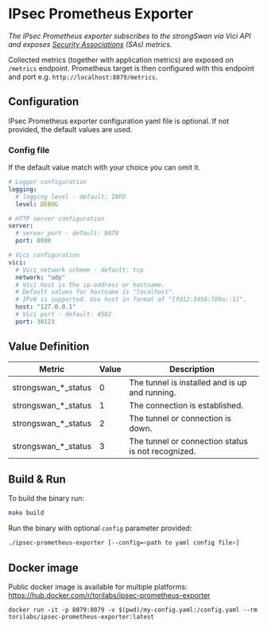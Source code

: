 # IPsec Prometheus Exporter

_The IPsec Prometheus exporter subscribes to the strongSwan via Vici API and exposes [Security Associations](https://github.com/strongswan/strongswan/blob/master/src/libcharon/plugins/vici/README.md#list-sa) (SAs) metrics._

Collected metrics (together with application metrics) are exposed on `/metrics` endpoint. Prometheus target is then configured with this endpoint and port e.g. `http://localhost:8079/metrics`.

## Configuration

IPsec Prometheus exporter configuration yaml file is optional. If not provided, the default values are used.

### Config file

If the default value match with your choice you can omit it.

```yaml
# Logger configuration
logging:
  # logging level - default: INFO
  level: DEBUG

# HTTP server configuration
server:
  # server port - default: 8079
  port: 8080

# Vici configuration
vici:
  # Vici network scheme - default: tcp
  network: "udp"
  # Vici host is the ip-address or hostname.
  # Default values for hostname is "localhost".
  # IPv6 is supported. Use host in format of "[fd12:3456:789a::1]".
  host: "127.0.0.1"
  # Vici port - default: 4502
  port: 30123
```

## Value Definition



| Metric | Value | Description |
|--------|-------|-------------|
| strongswan_*_status | 0 | The tunnel is installed and is up and running. |
| strongswan_*_status | 1 | The connection is established. |
| strongswan_*_status | 2 | The tunnel or connection is down. |
| strongswan_*_status | 3 | The tunnel or connection status is not recognized. |

## Build & Run
To build the binary run:
```bash
make build
```

Run the binary with optional `config` parameter provided:
```bash
./ipsec-prometheus-exporter [--config=<path to yaml config file>]
```

## Docker image
Public docker image is available for multiple platforms: https://hub.docker.com/r/torilabs/ipsec-prometheus-exporter
```
docker run -it -p 8079:8079 -v $(pwd)/my-config.yaml:/config.yaml --rm torilabs/ipsec-prometheus-exporter:latest
```

